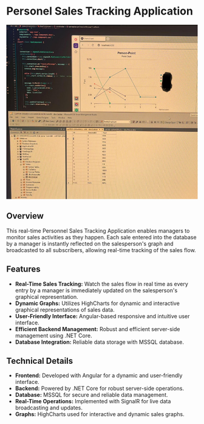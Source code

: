# Personel Sales Tracking Application
![Project ScreenShot](https://github.com/emremenekse/ChartsServer/blob/a7cc0caf95e80f5b6570d20918534d39d2ed3635/Chart.png)
## Overview
This real-time Personnel Sales Tracking Application enables managers to monitor sales activities as they happen. Each sale entered into the database by a manager is instantly reflected on the salesperson's graph and broadcasted to all subscribers, allowing real-time tracking of the sales flow.

## Features

- **Real-Time Sales Tracking:** Watch the sales flow in real time as every entry by a manager is immediately updated on the salesperson's graphical representation.
- **Dynamic Graphs:** Utilizes HighCharts for dynamic and interactive graphical representations of sales data.
- **User-Friendly Interface:** Angular-based responsive and intuitive user interface.
- **Efficient Backend Management:** Robust and efficient server-side management using .NET Core.
- **Database Integration:** Reliable data storage with MSSQL database.

## Technical Details

- **Frontend:** Developed with Angular for a dynamic and user-friendly interface.
- **Backend:** Powered by .NET Core for robust server-side operations.
- **Database:** MSSQL for secure and reliable data management.
- **Real-Time Operations:** Implemented with SignalR for live data broadcasting and updates.
- **Graphs:** HighCharts used for interactive and dynamic sales graphs.


